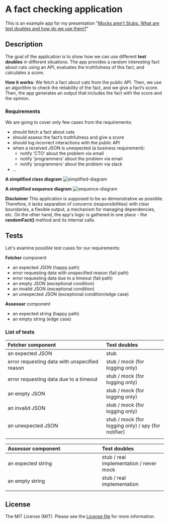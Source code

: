 # A fact checking application

This is an example app for my presentation "[Mocks aren’t Stubs. What are test doubles and how do we use them?](https://www.youtube.com/watch?v=5JQ-Pn9Ob-w)"


## Description

The goal of the application is to show how we can use different **test doubles** in different situations. The app provides a random
interesting fact about cats using an API, evaluates the truthfulness of this fact, and calculates a score.

**How it works**: We fetch a fact about cats from the public API. Then, we use an algorithm to check the reliability of the fact,
and we give a fact’s score. Then, the app generates an output that includes the fact with the score and the opinion.

### Requirements

We are going to cover only few cases from the requirements:

* should fetch a fact about cats
* should assess the fact’s truthfulness and give a score
* should log incorrect interactions with the public API
* when a received JSON is unexpected (a business requirement):
  - notify ‘CTO’ about the problem via email
  - notify ‘programmers’ about the problem via email
  - notify ‘programmers’ about the problem via slack
* ...

**A simplified class diagram**
![simplified-diagram](https://github.com/kudashevs/fact-checker/assets/15892462/f2a6e46e-0707-4ae2-8ce9-a9e066a90b98)

**A simplified sequence diagram**
![sequence-diagram](https://github.com/kudashevs/fact-checker/assets/15892462/b123955d-fee2-4ccd-bf4d-ecce9dd01d99)

**Disclaimer** This application is supposed to be as demonstrative as possible. Therefore, it lacks separation of concerns (responsibilities) with clear boundaries,
a flexible output, a mechanism for managing dependencies, etc. On the other hand, the app's logic is gathered in one place - the **randomFact()** method and its internal calls.


## Tests

Let's examine possible test cases for our requirements: 

**Fetcher** component
- an expected JSON (happy path)
- error requesting data with unspecified reason (fail path)
- error requesting data due to a timeout (fail path)
- an empty JSON (exceptional condition)
- an invalid JSON (exceptional condition)
- an unexpected JSON (exceptional condition/edge case)

**Assessor** component
- an expected string (happy path)
- an empty string (edge case)

### List of tests

| **Fetcher** component | Test doubles |
| :------------- | :------------- |
| an expected JSON | stub |
| error requesting data with unspecified reason | stub / mock (for logging only) |
| error requesting data due to a timeout | stub / mock (for logging only) |
| an empty JSON | stub / mock (for logging only) |
| an invalid JSON | stub / mock (for logging only) |
| an unexpected JSON | stub / mock (for logging only) / spy (for notifier) |
|<img width="640" height="1"/>|<img width="320" height="1"/>|

| **Assessor** component | Test doubles |
| :------------- | :------------- |
| an expected string | stub / real implementation / never mock |
| an empty string | stub / real implementation |
|<img width="640" height="1"/>|<img width="320" height="1"/>|


## License

The MIT License (MIT). Please see the [License file](LICENSE.md) for more information.